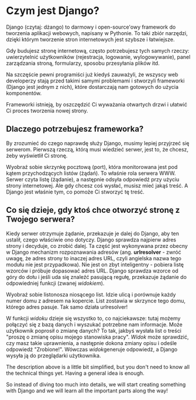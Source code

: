 # Czym jest Django?

Django (czytaj: dżango) to darmowy i open-source'owy framework do tworzenia aplikacji webowych, napisany w Pythonie. To taki zbiór narzędzi, dzięki którym tworzenie stron internetowych jest szybsze i łatwiejsze.

Gdy budujesz stronę internetową, często potrzebujesz tych samych rzeczy: uwierzytelnić użytkowników (rejestracja, logowanie, wylogowywanie), panel zarządzania stroną, formularzy, sposobu przesyłania plików itd.

Na szczęście pewni programiści już kiedyś zauważyli, że wszyscy web developerzy stają przed takimi samymi problemami i stworzyli frameworki (Django jest jednym z nich), które dostarczają nam gotowych do użycia komponentów.

Frameworki istnieją, by oszczędzić Ci wyważania otwartych drzwi i ułatwić Ci proces tworzenia nowej strony.

## Dlaczego potrzebujesz frameworka?

By zrozumieć do czego naprawdę służy Django, musimy lepiej przyjrzeć się serwerom. Pierwszą rzeczą, którą musi wiedzieć serwer, jest to, że chcesz, żeby wyświetlił Ci stronę.

Wyobraź sobie skrzynkę pocztową (port), która monitorowana jest pod kątem przychodzących listów (żądań). To właśnie rola serwera WWW. Serwer czyta listę (żądanie), a następnie odsyła odpowiedź przy użyciu strony internetowej. Ale gdy chcesz coś wysłać, musisz mieć jakąś treść. A Django jest właśnie tym, co pomoże Ci stworzyć tę treść.

## Co się dzieje, gdy ktoś chce otworzyć stronę z Twojego serwera?

Kiedy serwer otrzymuje żądanie, przekazuje je dalej do Django, aby ten ustalił, czego właściwie ono dotyczy. Django sprawdza najpierw adres strony i decyduje, co zrobić dalej. Ta część jest wykonywana przez obecny w Django mechanizm rozpoznawania adresów (ang. **urlresolver** - zwróć uwagę, że adres strony to inaczej adres URL, czyli angielska nazwa tego modułu nie jest przypadkowa). Nie jest on zbyt inteligentny - pobiera listę wzorców i próbuje dopasować adres URL. Django sprawdza wzorce od góry do dołu i jeśli uda się znaleźć pasującą regułę, przekazuje żądanie do odpowiedniej funkcji (zwanej *widokiem*).

Wyobraź sobie listonosza niosącego list. Idzie ulicą i porównuje każdy numer domu z adresem na kopercie. List zostawia w skrzynce tego domu, którego adres pasuje. Tak samo działa urlresolver!

W funkcji *widoku* dzieje się wszystko to, co najciekawsze: tutaj możemy połączyć się z bazą danych i wyszukać potrzebne nam informacje. Może użytkownik poprosił o zmianę danych? To tak, jakbyś wysłała list o treści "proszę o zmianę opisu mojego stanowiska pracy". *Widok* może sprawdzić, czy masz takie uprawnienia, a następnie dokona zmiany opisu i odeśle odpowiedź "Zrobione!". Wówczas *widok*generuje odpowiedź, a Django wysyła ją do przeglądarki użytkownika.

The description above is a little bit simplified, but you don't need to know all the technical things yet. Having a general idea is enough.

So instead of diving too much into details, we will start creating something with Django and we will learn all the important parts along the way!